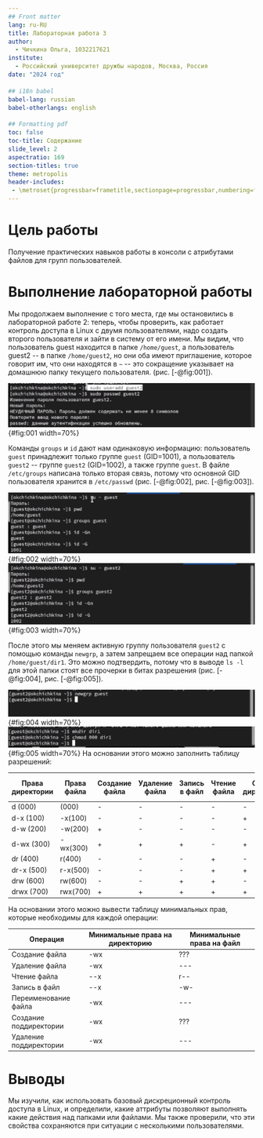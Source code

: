 ```yaml
---
## Front matter
lang: ru-RU
title: Лабораторная работа 3
author:
  - Чичкина Ольга, 1032217621
institute:
  - Российский университет дружбы народов, Москва, Россия
date: "2024 год"

## i18n babel
babel-lang: russian
babel-otherlangs: english

## Formatting pdf
toc: false
toc-title: Содержание
slide_level: 2
aspectratio: 169
section-titles: true
theme: metropolis
header-includes:
 - \metroset{progressbar=frametitle,sectionpage=progressbar,numbering=fraction}
---
```


# Цель работы

Получение практических навыков работы в консоли с атрибутами файлов для групп пользователей.

# Выполнение лабораторной работы

Мы продолжаем выполнение с того места, где мы остановились в лабораторной работе 2:
теперь, чтобы проверить, как работает контроль доступа в Linux с двумя пользователями,
надо создать второго пользователя и зайти в систему от его имени.
Мы видим, что пользователь guest находится в папке `/home/guest`,
а пользователь guest2 -- в папке `/home/guest2`,
но они оба имеют приглашение, которое говорит им, что они находятся в `~` --
это сокращение указывает на домашнюю папку текущего пользователя. (рис. [-@fig:001]).

![useradd](image/1.png){#fig:001 width=70%}

Команды `groups` и `id` дают нам одинаковую информацию:
пользователь `guest` принадлежит только группе `guest` (GID=1001),
а пользователь `guest2` -- группе `guest2` (GID=1002), а также группе `guest`.
В файле `/etc/groups` написана только вторая связь, потому что основной GID пользователя хранится в `/etc/passwd` (рис. [-@fig:002], рис. [-@fig:003]).

![groups](image/2.png){#fig:002 width=70%}
![groups](image/3.png){#fig:003 width=70%}

После этого мы меняем активную группу пользователя `guest2` с помощью команды `newgrp`,
а затем запрещаем все операции над папкой `/home/guest/dir1`. Это можно подтвердить,
потому что в выводе `ls -l` для этой папки стоят все прочерки в битах разрешения (рис. [-@fig:004], рис. [-@fig:005]).

![chmod](image/4.png){#fig:004 width=70%}
![chmod](image/5.png){#fig:005 width=70%}
На основании этого можно заполнить таблицу разрешений:

Права директории | Права файла | Создание файла | Удаление файла | Запись в файл | Чтение файла | Смена директории | Просмотр файлов в директории | Переименование файла | Смена атрибутов файла
---|---|---|---|---|---|---|---|---|---
d (000) | (000)        | - | - | - | - | - | - | - | -
d-x (100) | -x(100)    | - | - | - | - | + | - | - | -
d-w (200) | -w(200)    | + | - | - | - | - | - | - | -
d-wx (300) | -wx(300)  | + | + | + | - | + | - | + | +
dr (400) | r(400)      | - | - | - | + | - | - | - | -
dr-x (500) | r-x(500)  | - | - | - | + | + | + | - | -
drw (600) | rw(600)    | - | - | + | + | - | - | - | -
drwx (700) | rwx(700)  | + | + | + | + | + | + | + | +

На основании этого можно вывести таблицу минимальных прав, которые необходимы для каждой операции:

Операция | Минимальные права на директорию | Минимальные права на файл
---|---|---
Создание файла | -wx | ???
Удаление файла | -wx | ---
Чтение файла | --x | r--
Запись в файл | --x | -w-
Переименование файла | -wx | ---
Создание поддиректории | -wx | ???
Удаление поддиректории | -wx | ---

# Выводы

Мы изучили, как использовать базовый дискреционный контроль доступа в Linux,
и определили, какие аттрибуты позволяют выполнять какие действия над папками или файлами.
Мы также проверили, что эти свойства сохраняются при ситуации с несколькими пользователями.
